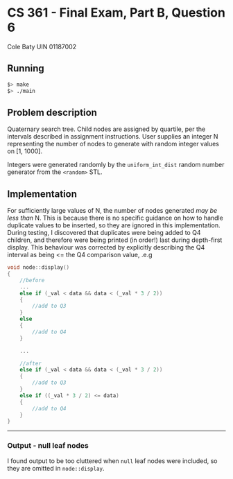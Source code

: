 # CS 361 - Final Exam, Part B, Question 6

Cole Baty
UIN 01187002

## Running

```bash
$> make
$> ./main
```
## Problem description

Quaternary search tree. Child nodes are assigned by quartile, per the intervals
described in assignment instructions.  User supplies an integer N representing 
the number of nodes to generate with random integer values on [1, 1000].

Integers were generated randomly by the `uniform_int_dist` random number
generator from the `<random>` STL.

## Implementation

For sufficiently large values of N, the number of nodes generated *may be less 
than* N.  This is because there is no specific guidance on how to handle duplicate
values to be inserted, so they are ignored in this implementation.  During testing,
I discovered that duplicates were being added to Q4 children, and therefore were
being printed (in order!) last during depth-first display.  This behaviour was
corrected by explicitly describing the Q4 interval as being <= the Q4 comparison
value, .e.g

```cpp
void node::display()
{
    //before
    ...
    else if (_val < data && data < (_val * 3 / 2))
    {
        //add to Q3
    }
    else
    {
        //add to Q4
    }

    ...

    //after
    else if (_val < data && data < (_val * 3 / 2))
    {
        //add to Q3
    }
    else if ((_val * 3 / 2) <= data)
    {
        //add to Q4
    }
}
```

***

### Output - null leaf nodes

I found output to be too cluttered when `null` leaf nodes were included, so they
are omitted in `node::display`.